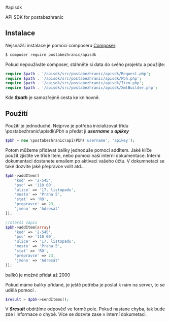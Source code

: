 #apisdk

API SDK for postabezhranic


Instalace
------------

Nejsnažší instalace je pomocí composeru  [Composer](http://getcomposer.org/):

```sh
$ composer require postabezhranic/apisdk
```

Pokud nepoužíváte composer, stáhněte si data do svého projektu a použijte:
```php
require $path . '/apisdk/src/postabezhranic/apisdk/Request.php';
require $path . '/apisdk/src/postabezhranic/apisdk/Pbh.php';
require $path . '/apisdk/src/postabezhranic/apisdk/Item.php';
require $path . '/apisdk/src/postabezhranic/apisdk/XmlBuilder.php';
```

Kde ***$path*** je samozřejmě cesta ke knihovně.

Použití
------------
Použití je jednoduché. Nejprve je potřeba inicializovat třídu \postabezhranic\apisdk\Pbh a předat ji ***username*** a ***apikey***
```php
$pbh = new \postabezhranic\api\Pbh('username', 'apikey');
```

Potom můžeme přidávat balíky jednoduše pomocí addItem. 
Jaké klíče použít zjistíte ve třídě Item, nebo pomocí naší interní dokumentace.
Interní dokumentaci dostanete emailem po aktivaci vašeho účtu. V dokumnetaci se také dozvíte jaké přepravce volit atd...

```php
$pbh->addItem([
    'kod' => '2-545',
    'psc' => '110 00',
    'ulice' => '17. listopadu',
    'mesto' => 'Praha 5', 
    'stat' => 'RO',
    'prepravce' => 23,
    'jmeno' => 'Adresát'
]);

//starší zápis
$pbh->addItem(array(
    'kod' => '2-545',
    'psc' => '110 00',
    'ulice' => '17. listopadu',
    'mesto' => 'Praha 5', 
    'stat' => 'RO',
    'prepravce' => 23,
    'jmeno' => 'Adresát'
));
```

balíků je možné přidat až 2000

Pokud máme balíky přidané, je ještě potřeba je poslat k nám na server, to se udělá pomocí .

```php
$result = $pbh->sendItems();
```

V ***$result*** obdržíme odpověď ve formě pole. Pokud nastane chyba, tak bude zde i informace o chybě. Více se dozvíte zase v interní dokumetaci.